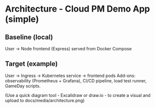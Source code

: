 # Architecture - Cloud PM Demo App (simple)

## Baseline (local)
User -> Node frontend (Express) served from Docker Compose

## Target (example)
User -> Ingress -> Kubernetes service -> frontend pods
Add-ons: observability (Prometheus + Grafana), CI/CD pipeline, load test runner, GameDay scripts.

(Use a quick diagram tool - Excalidraw or draw.io - to create a visual and upload to docs/media/architecture.png)
